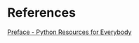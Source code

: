 # References

[Preface - Python Resources for Everybody](https://learnbyexample.github.io/py_resources/) 